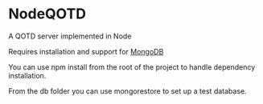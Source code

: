 # NodeQOTD
A QOTD server implemented in Node

Requires installation and support for [MongoDB](https://www.mongodb.org/)  

You can use npm install from the root of the project to handle dependency installation.  

From the db folder you can use mongorestore to set up a test database.  

